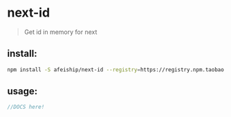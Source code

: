 # next-id
> Get id in memory for next

## install:
```bash
npm install -S afeiship/next-id --registry=https://registry.npm.taobao.org
```

## usage:
```js
//DOCS here!
```
